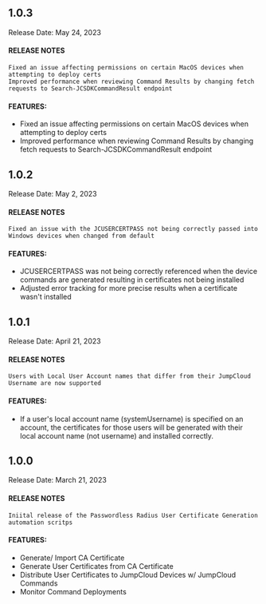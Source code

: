 ## 1.0.3

Release Date: May 24, 2023

#### RELEASE NOTES

```
Fixed an issue affecting permissions on certain MacOS devices when attempting to deploy certs
Improved performance when reviewing Command Results by changing fetch requests to Search-JCSDKCommandResult endpoint
```
#### FEATURES:

- Fixed an issue affecting permissions on certain MacOS devices when attempting to deploy certs
- Improved performance when reviewing Command Results by changing fetch requests to Search-JCSDKCommandResult endpoint
## 1.0.2

Release Date: May 2, 2023

#### RELEASE NOTES

```
Fixed an issue with the JCUSERCERTPASS not being correctly passed into Windows devices when changed from default
```
#### FEATURES:

- JCUSERCERTPASS was not being correctly referenced when the device commands are generated resulting in certificates not being installed
- Adjusted error tracking for more precise results when a certificate wasn't installed

## 1.0.1

Release Date: April 21, 2023

#### RELEASE NOTES

```
Users with Local User Account names that differ from their JumpCloud Username are now supported
```

#### FEATURES:

- If a user's local account name (systemUsername) is specified on an account, the certificates for those users will be generated with their local account name (not username) and installed correctly.

## 1.0.0

Release Date: March 21, 2023

#### RELEASE NOTES

```
Iniital release of the Passwordless Radius User Certificate Generation automation scritps
```

#### FEATURES:

- Generate/ Import CA Certificate
- Generate User Certificates from CA Certificate
- Distribute User Certificates to JumpCloud Devices w/ JumpCloud Commands
- Monitor Command Deployments
